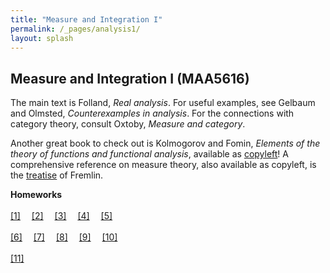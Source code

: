```yaml
---
title: "Measure and Integration I"
permalink: /_pages/analysis1/
layout: splash
---
```

<style type="text/css">
figcaption {
    text-align: center;
}

p{
    text-indent: 0;
}
</style>

Measure and Integration I (MAA5616)
----

The main text is Folland, *Real analysis*. For useful examples, see Gelbaum and Olmsted, *Counterexamples in analysis*. For the connections with category theory, consult Oxtoby, *Measure and category*.

Another great book to check out is Kolmogorov and Fomin, *Elements of the theory of functions and functional analysis*, available as [copyleft](https://archive.org/details/IntroductoryRealAnalysis/)! A comprehensive reference on measure theory, also available as copyleft, is the [treatise](https://www1.essex.ac.uk/maths/people/fremlin/mt.htm) of Fremlin.

<b>Homeworks</b><br>
<br>
[[1]]({{"/assets/pdf/hw1.pdf"}})&emsp;
[[2]]({{"/assets/pdf/hw2.pdf"}})&emsp;
[[3]]({{"/assets/pdf/hw3.pdf"}})&emsp;
[[4]]({{"/assets/pdf/hw4.pdf"}})&emsp;
[[5]]({{"/assets/pdf/hw5.pdf"}})<br>
<br>
[[6]]({{"/assets/pdf/hw6.pdf"}})&emsp;
[[7]]({{"/assets/pdf/hw7.pdf"}})&emsp;
[[8]]({{"/assets/pdf/hw8.pdf"}})&emsp;
[[9]]({{"/assets/pdf/hw9.pdf"}})&emsp;
[[10]]({{"/assets/pdf/hw10.pdf"}})<br>
<br>
[[11]]({{"/assets/pdf/hw11.pdf"}})&emsp;
